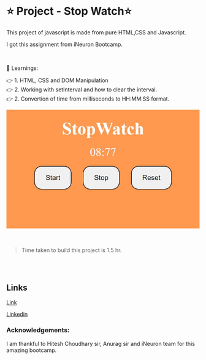 # ⭐ Project - Stop Watch⭐

This  project of javascript is made from pure HTML,CSS and Javascript.

I got this assignment from iNeuron Bootcamp.

<br>

📌 Learnings:

👉 1\. HTML, CSS and DOM Manipulation<br>
👉 2\. Working with setInterval and how to clear the interval.<br>
👉 2\. Convertion of time from milliseconds to HH:MM:SS format.<br>


![ScreenShot](screenshot.JPG)

<br>

> Time taken to build this project is 1.5 hr.

<br><br>

## Links

[Link](https://javascriptmystopwatch.netlify.app/)

[Linkedin](https://www.linkedin.com/in/pratyush-kesarwani-2b6601171/)

### Acknowledgements:

I am thankful to Hitesh Choudhary sir, Anurag sir and iNeuron team for this amazing bootcamp.
